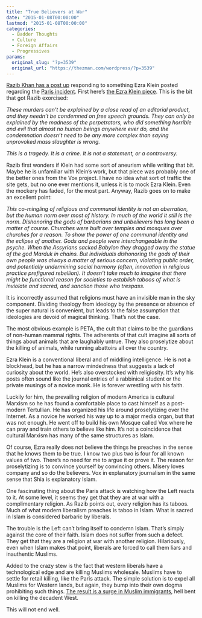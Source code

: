 ```yaml
---
title: "True Believers at War"
date: "2015-01-08T00:00:00"
lastmod: "2015-01-08T00:00:00"
categories:
  - Badder Thoughts
  - Culture
  - Foreign Affairs
  - Progressives
params:
  original_slug: "?p=3539"
  original_url: "https://thezman.com/wordpress/?p=3539"
---
```


[Razib Khan has a post
up](http://www.unz.com/gnxp/taboos-against-blasphemy-are-normal/)
responding to something Ezra Klein posted regarding the [Paris
incident](http://www.nytimes.com/2015/01/08/world/europe/charlie-hebdo-paris-shooting.html?hp&action=click&pgtype=Homepage&module=span-ab-top-region&region=top-news&WT.nav=top-news&_r=0).
First here’s [the Ezra Klein
piece](http://www.vox.com/2015/1/7/7509265/charlie-hebdo-cartoons). This
is the bit that got Razib exorcised:

*These murders can’t be explained by a close read of an editorial
product, and they needn’t be condemned on free speech grounds. They can
only be explained by the madness of the perpetrators, who did something
horrible and evil that almost no human beings anywhere ever do, and the
condemnation doesn’t need to be any more complex than saying unprovoked
mass slaughter is wrong.*

*This is a tragedy. It is a crime. It is not a statement, or a
controversy.*

Razib first wonders if Klein had some sort of aneurism while writing
that bit. Maybe he is unfamiliar with Klein’s work, but that piece was
probably one of the better ones from the Vox project. I have no idea
what sort of traffic the site gets, but no one ever mentions it, unless
it is to mock Ezra Klein. Even the mockery has faded, for the most
part. Anyway, Razib goes on to make an excellent point:

*This co-mingling of religious and communal identity is not an
aberration, but the human norm over most of history. In much of the
world it still is the norm. Dishonoring the gods of barbarians and
unbelievers has long been a matter of course. Churches were built over
temples and mosques over churches for a reason. To show the power of one
communal identity and the eclipse of another. Gods and people were
interchangeable in the psyche. When the Assyrians sacked Babylon they
dragged away the statue of the god Marduk in chains. But individuals
dishonoring the gods of their own people was always a matter of serious
concern, violating public order, and potentially undermining social
harmony (often, innovation in religious practice prefigured rebellion).
It doesn’t take much to imagine that there might be functional reason
for societies to establish taboos of what is inviolate and sacred, and
sanction those who trespass.*

It is incorrectly assumed that religions must have an invisible man in
the sky component. Dividing theology from ideology by the presence or
absence of the super natural is convenient, but leads to the false
assumption that ideologies are devoid of magical thinking. That’s not
the case.

The most obvious example is PETA, the cult that claims to be the
guardians of non-human mammal rights. The adherents of that cult imagine
all sorts of things about animals that are laughably untrue. They also
proselytize about the killing of animals, while running abattoirs all
over the country.

Ezra Klein is a conventional liberal and of middling intelligence. He is
not a blockhead, but he has a narrow mindedness that suggests a lack of
curiosity about the world. He’s also overstocked with religiosity. It’s
why his posts often sound like the journal entries of a rabbinical
student or the private musings of a novice monk. He is forever wrestling
with his faith.

Luckily for him, the prevailing religion of modern America is cultural
Marxism so he has found a comfortable place to cast himself as a
post-modern Tertullian. He has organized his life around proselytizing
over the Internet. As a novice he worked his way up to a major media
organ, but that was not enough. He went off to build his own Mosque
called Vox where he can pray and train others to believe like him. It’s
not a coincidence that cultural Marxism has many of the same structures
as Islam.

Of course, Ezra really does not believe the things he preaches in the
sense that he knows them to be true. I know two plus two is four for all
known values of two. There’s no need for me to argue it or prove it. The
reason for proselytizing is to convince yourself by convincing others.
Misery loves company and so do the believers. Vox in explanatory
journalism in the same sense that Shia is explanatory Islam.

One fascinating thing about the Paris attack is watching how the Left
reacts to it. At some level, it seems they get that they are at war with
a complimentary religion. As Razib points out, every religion has its
taboos. Much of what modern liberalism preaches is taboo in Islam. What
is sacred in Islam is considered barbaric by liberals.

The trouble is the Left can’t bring itself to condemn Islam. That’s
simply against the core of their faith. Islam does not suffer from such
a defect. They get that they are a religion at war with another
religion. Hilariously, even when Islam makes that point, liberals are
forced to call them liars and inauthentic Muslims.

Added to the crazy stew is the fact that western liberals have a
technological edge and are killing Muslims wholesale. Muslims have to
settle for retail killing, like the Paris attack. The simple solution is
to expel all Muslims for Western lands, but again, they bump into their
own dogma prohibiting such things. [The result is a surge in Muslim
immigrants](http://www.newsmax.com/Newsfront/Muslim-immigrants-security-threat/2014/09/24/id/596742/),
hell bent on killing the decadent West.

This will not end well.
